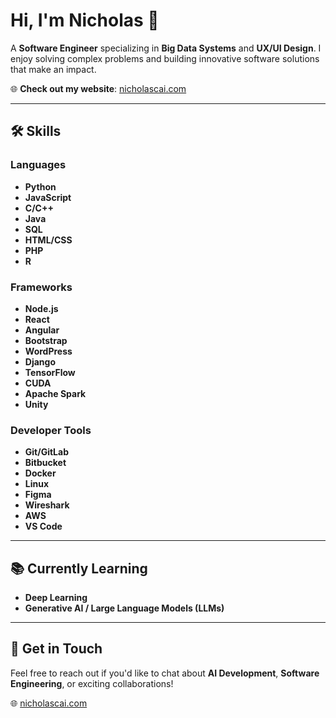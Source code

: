 # Hi, I'm Nicholas 👋

A **Software Engineer** specializing in **Big Data Systems** and **UX/UI Design**. I enjoy solving complex problems and building innovative software solutions that make an impact.

🌐 **Check out my website**: [nicholascai.com](https://nicholascai.com/)

---

## 🛠 Skills

### Languages
- **Python**
- **JavaScript**
- **C/C++**
- **Java**
- **SQL**
- **HTML/CSS**
- **PHP**
- **R**

### Frameworks
- **Node.js**
- **React**
- **Angular**
- **Bootstrap**
- **WordPress**
- **Django**
- **TensorFlow**
- **CUDA**
- **Apache Spark**
- **Unity**

### Developer Tools
- **Git/GitLab**
- **Bitbucket**
- **Docker**
- **Linux**
- **Figma**
- **Wireshark**
- **AWS**
- **VS Code**

---

## 📚 Currently Learning

- **Deep Learning**
- **Generative AI / Large Language Models (LLMs)**

---

## 🤝 Get in Touch

Feel free to reach out if you'd like to chat about **AI Development**, **Software Engineering**, or exciting collaborations!

🌐 [nicholascai.com](https://nicholascai.com/)
